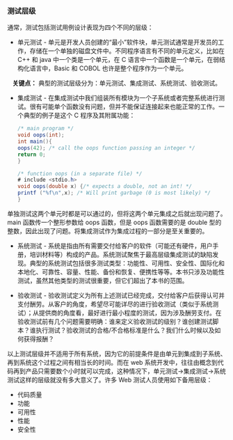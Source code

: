 ### 测试层级

通常，测试包括测试用例设计表现为四个不同的层级：

- 单元测试 - 单元是开发人员创建的“最小”软件块，单元测试通常是开发员的工作，存储在一个单独的磁盘文件中。不同程序语言有不同的单元定义，比如在 C++ 和 java 中一个类是一个单元，在 C 语言中一个函数是一个单元，在弱结构化语言中，Basic 和 COBOL 也许是整个程序作为一个单元。

&nbsp;&nbsp; **关键点：** 典型的测试层级分为：单元测试、集成测试、系统测试、验收测试。

- 集成测试 - 在集成测试中我们组装所有模块为一个子系统或者完整系统进行测试。很有可能单个函数没有问题，但并不能保证连接起来也能正常的工作。一个典型的例子是这个 C 程序及其附属功能：

    ```java
    /* main program */
    void oops(int);
    int main(){
    oops(42); /* call the oops function passing an integer */
    return 0;
    }

    /* function oops (in a separate file) */
    # include <stdio.h>
    void oops(double x) {/* expects a double, not an int! */
    printf ("%f\n",x); /* Will print garbage (0 is most likely) */
    }
    ```

单独测试这两个单元时都是可以通过的，但将这两个单元集成之后就出现问题了。main 函数传一个整形参数给 oops 函数，但是 oops 函数需要的是 double 型的整数，因此出现了问题。将集成测试作为集成过程的一部分是至关重要的。

- 系统测试 - 系统是指由所有需要交付给客户的软件（可能还有硬件，用户手册，培训材料等）构成的产品。系统测试聚焦于最高层级集成测试的缺陷发现。典型的系统测试包括很多测试类型：功能性、可用性、安全性、国际化和本地化、可靠性、容量、性能、备份和恢复、便携性等等。本书只涉及功能性测试，虽然其他类型的测试很重要，但它们超出了本书的范围。

- 验收测试 - 验收测试定义为所有上述测试已经完成，交付给客户后获得认可并支付酬劳。从客户的角度，希望尽可能详尽的进行验收测试（类似于系统测试）；从提供商的角度看，最好进行最小程度的测试，因为涉及酬劳支付。在验收测试前有几个问题需要明确：谁来定义验收测试的级别？谁创建测试脚本？谁执行测试？验收测试的合格/不合格标准是什么？我们什么时候以及如何获得报酬？

以上测试层级并不适用于所有系统，因为它的前提条件是由单元到集成到子系统、再到系统这个过程之间有相当长的时间。而在 web 系统开发中，往往由概念到代码再到产品只需要数个小时就可以完成，这种情况下，单元测试->集成测试->系统测试这样的层级就没有多大意义了。许多 Web 测试人员使用如下备用层级：

- 代码质量
- 功能
- 可用性
- 性能
- 安全性